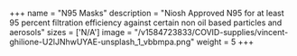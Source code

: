 +++
name = "N95 Masks"
description = "Niosh Approved N95 for at least 95 percent filtration efficiency against certain non oil based particles and aerosols"
sizes = ['N/A']
image = "/v1584723833/COVID-supplies/vincent-ghilione-U2lJNhwUYAE-unsplash_1_vbbmpa.png"
weight = 5
+++